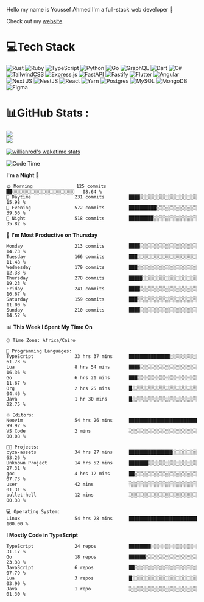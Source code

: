 Hello my name is Youssef Ahmed I'm a full-stack web developer 👋

Check out my [website](https://youssefahmed.vercel.app)
 
# 💻Tech Stack

![Rust](https://img.shields.io/badge/rust-%23000000.svg?style=for-the-badge&logo=rust&logoColor=white) ![Ruby](https://img.shields.io/badge/ruby-%23CC342D.svg?style=for-the-badge&logo=ruby&logoColor=white) ![TypeScript](https://img.shields.io/badge/typescript-%23007ACC.svg?style=for-the-badge&logo=typescript&logoColor=white) ![Python](https://img.shields.io/badge/python-3670A0?style=for-the-badge&logo=python&logoColor=ffdd54) ![Go](https://img.shields.io/badge/go-%2300ADD8.svg?style=for-the-badge&logo=go&logoColor=white) ![GraphQL](https://img.shields.io/badge/-GraphQL-E10098?style=for-the-badge&logo=graphql&logoColor=white) ![Dart](https://img.shields.io/badge/dart-%230175C2.svg?style=for-the-badge&logo=dart&logoColor=white) ![C#](https://img.shields.io/badge/c%23-%23239120.svg?style=for-the-badge&logo=c-sharp&logoColor=white) ![TailwindCSS](https://img.shields.io/badge/tailwindcss-%2338B2AC.svg?style=for-the-badge&logo=tailwind-css&logoColor=white) ![Express.js](https://img.shields.io/badge/express.js-%23404d59.svg?style=for-the-badge&logo=express&logoColor=%2361DAFB) ![FastAPI](https://img.shields.io/badge/FastAPI-005571?style=for-the-badge&logo=fastapi) ![Fastify](https://img.shields.io/badge/fastify-%23000000.svg?style=for-the-badge&logo=fastify&logoColor=white) ![Flutter](https://img.shields.io/badge/Flutter-%2302569B.svg?style=for-the-badge&logo=Flutter&logoColor=white) ![Angular](https://img.shields.io/badge/angular-%23DD0031.svg?style=for-the-badge&logo=angular&logoColor=white) ![Next JS](https://img.shields.io/badge/Next-black?style=for-the-badge&logo=next.js&logoColor=white) ![NestJS](https://img.shields.io/badge/nestjs-%23E0234E.svg?style=for-the-badge&logo=nestjs&logoColor=white) ![React](https://img.shields.io/badge/react-%2320232a.svg?style=for-the-badge&logo=react&logoColor=%2361DAFB) ![Yarn](https://img.shields.io/badge/yarn-%232C8EBB.svg?style=for-the-badge&logo=yarn&logoColor=white) ![Postgres](https://img.shields.io/badge/postgres-%23316192.svg?style=for-the-badge&logo=postgresql&logoColor=white) ![MySQL](https://img.shields.io/badge/mysql-%2300f.svg?style=for-the-badge&logo=mysql&logoColor=white) ![MongoDB](https://img.shields.io/badge/MongoDB-%234ea94b.svg?style=for-the-badge&logo=mongodb&logoColor=white)     ![Figma](https://img.shields.io/badge/figma-%23F24E1E.svg?style=for-the-badge&logo=figma&logoColor=white)

# 📊GitHub Stats :

![](https://github-readme-stats.vercel.app/api?username=joetifa2003&theme=tokyonight&hide_border=false&include_all_commits=false&count_private=false)<br/>
![](https://github-readme-streak-stats.herokuapp.com/?user=joetifa2003&theme=tokyonight&hide_border=false)<br/>

[![willianrod's wakatime stats](https://github-readme-stats.vercel.app/api/wakatime?username=joetifa2003&layout=compact)](https://github.com/anuraghazra/github-readme-stats)
<!--START_SECTION:waka-->
![Code Time](http://img.shields.io/badge/Code%20Time-2%2C234%20hrs%2018%20mins-blue)

**I'm a Night 🦉** 

```text
🌞 Morning                125 commits         ██░░░░░░░░░░░░░░░░░░░░░░░   08.64 % 
🌆 Daytime                231 commits         ████░░░░░░░░░░░░░░░░░░░░░   15.98 % 
🌃 Evening                572 commits         ██████████░░░░░░░░░░░░░░░   39.56 % 
🌙 Night                  518 commits         █████████░░░░░░░░░░░░░░░░   35.82 % 
```
📅 **I'm Most Productive on Thursday** 

```text
Monday                   213 commits         ████░░░░░░░░░░░░░░░░░░░░░   14.73 % 
Tuesday                  166 commits         ███░░░░░░░░░░░░░░░░░░░░░░   11.48 % 
Wednesday                179 commits         ███░░░░░░░░░░░░░░░░░░░░░░   12.38 % 
Thursday                 278 commits         █████░░░░░░░░░░░░░░░░░░░░   19.23 % 
Friday                   241 commits         ████░░░░░░░░░░░░░░░░░░░░░   16.67 % 
Saturday                 159 commits         ███░░░░░░░░░░░░░░░░░░░░░░   11.00 % 
Sunday                   210 commits         ████░░░░░░░░░░░░░░░░░░░░░   14.52 % 
```


📊 **This Week I Spent My Time On** 

```text
🕑︎ Time Zone: Africa/Cairo

💬 Programming Languages: 
TypeScript               33 hrs 37 mins      ███████████████░░░░░░░░░░   61.73 % 
Lua                      8 hrs 54 mins       ████░░░░░░░░░░░░░░░░░░░░░   16.36 % 
Go                       6 hrs 21 mins       ███░░░░░░░░░░░░░░░░░░░░░░   11.67 % 
Org                      2 hrs 25 mins       █░░░░░░░░░░░░░░░░░░░░░░░░   04.46 % 
Java                     1 hr 30 mins        █░░░░░░░░░░░░░░░░░░░░░░░░   02.75 % 

🔥 Editors: 
Neovim                   54 hrs 26 mins      █████████████████████████   99.92 % 
VS Code                  2 mins              ░░░░░░░░░░░░░░░░░░░░░░░░░   00.08 % 

🐱‍💻 Projects: 
cyza-assets              34 hrs 27 mins      ████████████████░░░░░░░░░   63.26 % 
Unknown Project          14 hrs 52 mins      ███████░░░░░░░░░░░░░░░░░░   27.31 % 
goc                      4 hrs 12 mins       ██░░░░░░░░░░░░░░░░░░░░░░░   07.73 % 
user                     42 mins             ░░░░░░░░░░░░░░░░░░░░░░░░░   01.31 % 
bullet-hell              12 mins             ░░░░░░░░░░░░░░░░░░░░░░░░░   00.38 % 

💻 Operating System: 
Linux                    54 hrs 28 mins      █████████████████████████   100.00 % 
```

**I Mostly Code in TypeScript** 

```text
TypeScript               24 repos            ████████░░░░░░░░░░░░░░░░░   31.17 % 
Go                       18 repos            ██████░░░░░░░░░░░░░░░░░░░   23.38 % 
JavaScript               6 repos             ██░░░░░░░░░░░░░░░░░░░░░░░   07.79 % 
Lua                      3 repos             █░░░░░░░░░░░░░░░░░░░░░░░░   03.90 % 
Java                     1 repo              ░░░░░░░░░░░░░░░░░░░░░░░░░   01.30 % 
```




<!--END_SECTION:waka-->
